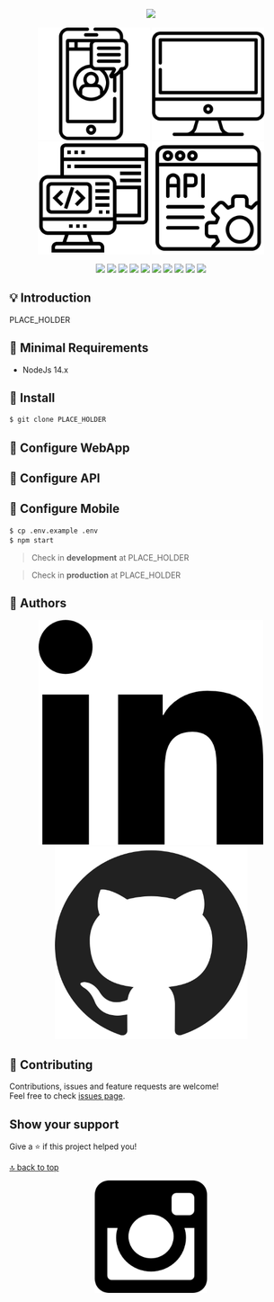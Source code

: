 <span id="top"></span>

<p align="center">
  <img src="#"/>
</p>

<p align="center">
   <a href="#"><img src="https://github.com/pauloluan/assets/blob/master/app.png?raw=true" width="200"></a>
   <a href="#"><img src="https://github.com/pauloluan/assets/blob/master/front.png?raw=true" width="200"></a>
    <a href="#"><img src="https://github.com/pauloluan/assets/blob/master/back.png?raw=true" width="200"></a>
  <a href="#"><img src="https://github.com/pauloluan/assets/blob/master/api.png?raw=true" width="200"></a>
</p>

<p align="center">
  <a href="https://pt-br.reactjs.org/"><img src="https://img.shields.io/badge/ReactJS-16.x-blue"></a>
  <a href="https://redux.js.org/"><img src="https://img.shields.io/badge/Redux-4.0.x-blue"></a>
  <a href="https://github.com/reduxjs/redux-thunk"><img src="https://img.shields.io/badge/Redux Thunk-2.3.x-green"></a>
  <a href="https://reacttraining.com/react-router/web/guides/quick-start"><img src="https://img.shields.io/badge/React Router-5.1.x-blueviolet"></a>
  <a href="https://pm2.keymetrics.io/"><img src="https://img.shields.io/badge/PM2-4.2.x-orange"></a>
  <a href="https://nodejs.org/en/"><img src="https://img.shields.io/badge/Node-12.x-green"></a>
  <a href="https://www.postgresql.org/"><img src="https://img.shields.io/badge/Postgress-10-blue"></a>
  <a href="https://adonisjs.com/"><img src="https://img.shields.io/badge/AdonisJS-4.x-blueviolet"></a>
  <a href="https://www.npmjs.com/"><img src="https://img.shields.io/badge/NPM-6.x-red"></a>
  <a href="https://www.conventionalcommits.org/en/v1.0.0/"><img src="https://img.shields.io/badge/Commitizen-friendly-green"></a>
</p>

## 💡 Introduction

PLACE_HOLDER

## 📝 Minimal Requirements

- NodeJs 14.x

## 🚀 Install

```sh
$ git clone PLACE_HOLDER
```

## 📝 Configure WebApp

## 📝 Configure API

## 📝 Configure Mobile

```sh
$ cp .env.example .env
$ npm start
```

> Check in **development** at PLACE_HOLDER

> Check in **production** at PLACE_HOLDER

## 👤 Authors

<p align="center">
  <a href="https://bit.ly/pauloluan/">
    <img src="https://github.com/pauloluan/assets/blob/master/linkedin.png?raw=true" width="400">
  </a>
  <a href="https://github.com/pauloluan">
    <img src="https://github.com/pauloluan/assets/blob/master/github.png?raw=true" width="343">
  </a>
</p>

## 🤝 Contributing

Contributions, issues and feature requests are welcome!<br />Feel free to check [issues page](https://github.com/pauloluan/PLACE_HOLDER/issues).

## Show your support

Give a ⭐️ if this project helped you!

[🔝 back to top](#top)

<p align="center">
  <a href="http://bit.ly/reativa-insta">
    <img src="https://github.com/pauloluan/assets/blob/master/insta.png" width="200"/>
  </a>
</p>
